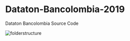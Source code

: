 # Dataton-Bancolombia-2019
Dataton Bancolombia Source Code

![folderstructure](https://miro.medium.com/max/978/1*sBqK_JA3Sh6ebWkYBEKgUw.png)
